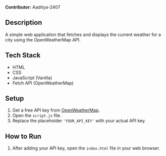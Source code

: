 **Contributor:** Aaditya-2407

## Description
A simple web application that fetches and displays the current weather for a city using the OpenWeatherMap API.

## Tech Stack
- HTML
- CSS
- JavaScript (Vanilla)
- Fetch API (OpenWeatherMap)

## Setup
1. Get a free API key from [OpenWeatherMap](https://openweathermap.org/appid).
2. Open the `script.js` file.
3. Replace the placeholder `'YOUR_API_KEY'` with your actual API key.

## How to Run
1. After adding your API key, open the `index.html` file in your web browser.